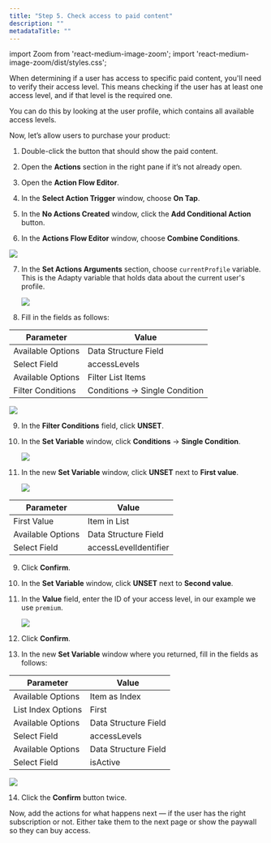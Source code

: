 ```yaml
---
title: "Step 5. Check access to paid content"
description: ""
metadataTitle: ""
---
```


import Zoom from 'react-medium-image-zoom';
import 'react-medium-image-zoom/dist/styles.css';

When determining if a user has access to specific paid content, you'll need to verify their access level. This means checking if the user has at least one access level, and if that level is the required one.

You can do this by looking at the user profile, which contains all available access levels.

Now, let’s allow users to purchase your product:

1. Double-click the button that should show the paid content.

2. Open the **Actions** section in the right pane if it’s not already open.

3. Open the **Action Flow Editor**.

4. In the **Select Action Trigger** window, choose **On Tap**.

5. In the **No Actions Created** window, click the **Add Conditional Action** button.

6. In the **Actions Flow Editor** window, choose **Combine Conditions**.
  <Zoom>
    <img src={require('./FF_img/combined-condition.webp').default}
    style={{
   border: '1px solid #727272', /* border width and color */
   width: '700px', /* image width */
   display: 'block', /* for alignment */
   margin: '0 auto' /* center alignment */
    }}
  />
  </Zoom>

7. In the **Set Actions Arguments** section, choose `currentProfile` variable. This is the Adapty variable that holds data about the current user's profile.

   <Zoom>
     <img src={require('./FF_img/current-profile.webp').default}
     style={{
    border: '1px solid #727272', /* border width and color */
    width: '700px', /* image width */
    display: 'block', /* for alignment */
    margin: '0 auto' /* center alignment */
     }}
   />
   </Zoom>

9. Fill in the fields as follows:

| Parameter | Value |
|--------------------------|----------|
| Available Options| Data Structure Field |
| Select Field | accessLevels |
| Available Options | Filter List Items |
| Filter Conditions | Conditions -> Single Condition |

<Zoom>
  <img src={require('./FF_img/filter-list-items.webp').default}
  style={{
 border: '1px solid #727272', /* border width and color */
 width: '700px', /* image width */
 display: 'block', /* for alignment */
 margin: '0 auto' /* center alignment */
  }}
/>
</Zoom>


9. In the **Filter Conditions** field, click **UNSET**. 

10. In the **Set Variable** window, click **Conditions** -> **Single Condition**.

    <Zoom>
      <img src={require('./FF_img/single-condition.webp').default}
      style={{
     border: '1px solid #727272', /* border width and color */
     width: '700px', /* image width */
     display: 'block', /* for alignment */
     margin: '0 auto' /* center alignment */
      }}
    />
    </Zoom>

11. In the new **Set Variable** window, click **UNSET** next to **First value**.

    <Zoom>
      <img src={require('./FF_img/first-value.webp').default}
      style={{
     border: '1px solid #727272', /* border width and color */
     width: '700px', /* image width */
     display: 'block', /* for alignment */
     margin: '0 auto' /* center alignment */
      }}
    />
    </Zoom>

| Parameter         | Value                 |
| ----------------- | --------------------- |
| First Value       | Item in List          |
| Available Options | Data Structure Field  |
| Select Field      | accessLevelIdentifier |


9. Click **Confirm**.

10. In the **Set Variable** window, click **UNSET** next to **Second value**.

11. In the **Value** field, enter the ID of your access level, in our example we use `premium`.

    <Zoom>
      <img src={require('./FF_img/second-value.webp').default}
      style={{
     border: '1px solid #727272', /* border width and color */
     width: '700px', /* image width */
     display: 'block', /* for alignment */
     margin: '0 auto' /* center alignment */
      }}
    />
    </Zoom>

12. Click **Confirm**.

    

13. In the new **Set Variable** window where you returned, fill in the fields as follows:

| Parameter | Value |
|--------------------------|----------|
| Available Options| Item as Index |
| List Index Options | First |
| Available Options| Data Structure Field |
| Select Field | accessLevels |
| Available Options| Data Structure Field |
| Select Field | isActive |

<Zoom>
  <img src={require('./FF_img/check-subscription-end.webp').default}
  style={{
    border: '1px solid #727272', /* border width and color */
    width: '700px', /* image width */
    display: 'block', /* for alignment */
    margin: '0 auto' /* center alignment */
  }}
/>
</Zoom>

14. Click the **Confirm** button twice.

Now, add the actions for what happens next — if the user has the right subscription or not. Either take them to the next page or show the paywall so they can buy access.